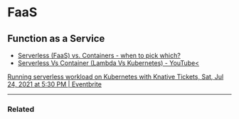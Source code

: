 # FaaS

## Function as a Service

- [Serverless (FaaS) vs. Containers - when to pick which?](https://www.serverless.com/blog/serverless-faas-vs-containers)
- [Serverless Vs Container (Lambda Vs Kubernetes) - YouTube<](https://www.youtube.com/watch?v=EpW28dvm_qo")
<DT><A HREF="https://www.eventbrite.com/e/running-serverless-workload-on-kubernetes-with-knative-tickets-162340475733" ADD_DATE="1626488927" ICON="" >Running serverless workload on Kubernetes with Knative Tickets, Sat, Jul 24, 2021 at 5:30 PM | Eventbrite</A>

---

### Related
